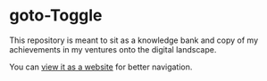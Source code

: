 # goto-Toggle

This repository is meant to sit as a knowledge bank and copy of my achievements in my ventures onto the digital landscape.

You can [view it as a website](https://trevorghseay.github.io/goto-Toggle/index) for better navigation.
